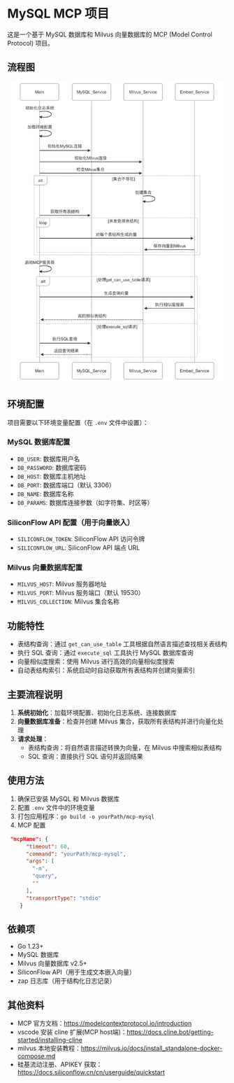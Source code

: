 # MySQL MCP 项目

这是一个基于 MySQL 数据库和 Milvus 向量数据库的 MCP (Model Control Protocol) 项目。

## 流程图
![流程图](process.png)


## 环境配置

项目需要以下环境变量配置（在 `.env` 文件中设置）：

### MySQL 数据库配置
- `DB_USER`: 数据库用户名
- `DB_PASSWORD`: 数据库密码
- `DB_HOST`: 数据库主机地址
- `DB_PORT`: 数据库端口（默认 3306）
- `DB_NAME`: 数据库名称
- `DB_PARAMS`: 数据库连接参数（如字符集、时区等）

### SiliconFlow API 配置（用于向量嵌入）
- `SILICONFLOW_TOKEN`: SiliconFlow API 访问令牌
- `SILICONFLOW_URL`: SiliconFlow API 端点 URL

### Milvus 向量数据库配置
- `MILVUS_HOST`: Milvus 服务器地址
- `MILVUS_PORT`: Milvus 服务端口（默认 19530）
- `MILVUS_COLLECTION`: Milvus 集合名称

## 功能特性

- 表结构查询：通过 `get_can_use_table` 工具根据自然语言描述查找相关表结构
- 执行 SQL 查询：通过 `execute_sql` 工具执行 MySQL 数据库查询
- 向量相似度搜索：使用 Milvus 进行高效的向量相似度搜索
- 自动表结构索引：系统启动时自动获取所有表结构并创建向量索引

##  主要流程说明

1. **系统初始化**：加载环境配置、初始化日志系统、连接数据库
2. **向量数据库准备**：检查并创建 Milvus 集合，获取所有表结构并进行向量化处理
3. **请求处理**：
   - 表结构查询：将自然语言描述转换为向量，在 Milvus 中搜索相似表结构
   - SQL 查询：直接执行 SQL 语句并返回结果
  


## 使用方法

1. 确保已安装 MySQL 和 Milvus 数据库
2. 配置 `.env` 文件中的环境变量
3. 打包应用程序：`go build -o yourPath/mcp-mysql`
4. MCP 配置 
```json
 "mcpName": {
      "timeout": 60,
      "command": "yourPath/mcp-mysql",
      "args": [
        "-m",
        "query",
        ""
      ],
      "transportType": "stdio"
    }
   ```

## 依赖项

- Go 1.23+
- MySQL 数据库
- Milvus 向量数据库 v2.5+
- SiliconFlow API（用于生成文本嵌入向量）
- zap 日志库（用于结构化日志记录）

## 其他资料
* MCP 官方文档：https://modelcontextprotocol.io/introduction
* vscode 安装 cline 扩展(MCP host端)：https://docs.cline.bot/getting-started/installing-cline
* milvus 本地安装教程：https://milvus.io/docs/install_standalone-docker-compose.md
* 硅基流动注册、APIKEY 获取：https://docs.siliconflow.cn/cn/userguide/quickstart

